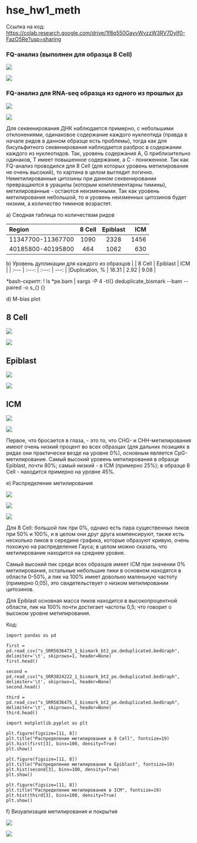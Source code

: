 # hse_hw1_meth

Ссылка на код: https://colab.research.google.com/drive/1f8q550GayvWvzzW3RV7DyIf0-FazO5Re?usp=sharing
### FQ-анализ (выполнен для образца 8 Cell)

![](https://github.com/kolbunovaa/images/blob/main/2022-02-17_00-57-34.png)

![](https://github.com/kolbunovaa/images/blob/main/2022-02-17_00-58-07.png)

### FQ-анализ для RNA-seq образца из одного из прошлых дз

![](https://github.com/kolbunovaa/images/blob/main/2022-02-17_13-33-25.png)

![](https://github.com/kolbunovaa/images/blob/main/2022-02-17_13-33-50.png)

Для секвенирования ДНК наблюдается примерно, с небольшими отклонениями, одинаковое содержание каждого нуклеотида (правда в начале ридов в данном образце есть проблемы), тогда как для бисульфитного секвенирования наблюдается разброс в содержании каждого из нуклеотидов. Так,  уровень содержания A, G приблизительно одинаков, T имеет повышенное содержание, а C - пониженное. Так как FQ-анализ проводился для 8 Cell (для которых уровень метилирования не очень высокий), то картина в целом выглядит логично. Неметилированные цитозины при данном секвенировании превращаются в урацилы (которым комплементарны тимины), метилированные - остаются неизменными. Так как уровень метилирования небольшой, то и уровень неизменных цитозинов будет низким, а количество тиминов возрастет.


a)
Сводная таблица по количествам ридов 

|    Region    |     8 Cell     |    Epiblast   |    ICM     | 
| :---         |     :---:      |     :---:     |    ---:    | 
| 11347700-11367700   | 1090     | 2328    | 1456       |              
| 40185800-40195800   | 464      | 1062    |  630       | 

b)
Уровень дупликации для каждого из образцов
|     | 8 Cell   | Epiblast    |  ICM  |
| :--- | :---: | :---: | ---:   |
|Duplication, % | 18.31  | 2.92  | 9.08  |

*bash-скрипт: ! ls *pe.bam | xargs -P 4 -tI{} deduplicate_bismark  --bam  --paired  -o s_{} {}

d) M-bias plot

## 8 Cell

![](https://github.com/kolbunovaa/images/blob/main/8celBismark%20M-bias%20Read%201.png)

![](https://github.com/kolbunovaa/images/blob/main/8cellBismark%20M-bias%20Read%202%20(1).png)

## Epiblast

![](https://github.com/kolbunovaa/images/blob/main/epi_Bismark%20M-bias%20Read%201.png)

![](https://github.com/kolbunovaa/images/blob/main/epi_Bismark%20M-bias%20Read%202%20(1).png)

## ICM

![](https://github.com/kolbunovaa/images/blob/main/icm_Bismark%20M-bias%20Read%201.png)

![](https://github.com/kolbunovaa/images/blob/main/icm_Bismark%20M-bias%20Read%202.png)

Первое, что бросается в глаза, - это то, что CHG- и  CHH-метилирования имеют очень низкий процент во всех образцах (для дальних позициях в ридах они практически везде на уровне 0%), основным является CpG-метилирование. Самый высокий уровень метилирования в образце Epiblast, почти 80%; самый низкий - в ICM (примерно 25%); в образце 8 Cell - находится примерно на уровне 45%.

e)
Распределение метилирования

![](https://github.com/kolbunovaa/images/blob/main/8cell.png)

![](https://github.com/kolbunovaa/images/blob/main/epi.png)

![](https://github.com/kolbunovaa/images/blob/main/icm.png)

Для 8 Cell: большой пик при 0%, однако есть пара существенных пиков при 50% и 100%, и в целом они друг друга компенсируют, также есть несколько пиков в середине графика, которые образуют кривую, очень похожую на распределение Гауса; в целом можно сказать, что метилирование находится на среднем уровне.

Самый высокий пик среди всех образцов имеет ICM при значении 0% метилирования, остальные небольшие пики в основном находятся в области 0-50%, а пик на 100% имеет довольно маленькую частоту (примерно 0,05), это свидетельствует о низком метилировании цитозинов.

Для Epiblast основная масса пиков находится в высокопроцентной области, пик на 100% почти достигает частоты 0,5; что говорит о высоком уровне метилирования.

Код:
```
import pandas as pd

first = pd.read_csv("s_SRR5836473_1_bismark_bt2_pe.deduplicated.bedGraph", delimiter='\t', skiprows=1, header=None)
first.head()

second = pd.read_csv("s_SRR3824222_1_bismark_bt2_pe.deduplicated.bedGraph", delimiter='\t', skiprows=1, header=None)
second.head()

third = pd.read_csv("s_SRR5836475_1_bismark_bt2_pe.deduplicated.bedGraph", delimiter='\t', skiprows=1, header=None)
third.head()
```
```
import matplotlib.pyplot as plt

plt.figure(figsize=[11, 8])
plt.title("Распределение метилирования в 8 Cell", fontsize=19)
plt.hist(first[3], bins=100, density=True)
plt.show()

plt.figure(figsize=[11, 8])
plt.title("Распределение метилирования в Epiblast", fontsize=19)
plt.hist(second[3], bins=100, density=True)
plt.show()

plt.figure(figsize=[11, 8])
plt.title("Распределение метилирования в ICM", fontsize=19)
plt.hist(third[3], bins=100, density=True)
plt.show()
```

f)
Визуализация метилирования и покрытия

![](https://github.com/kolbunovaa/images/blob/main/image_cov2.png)


![](https://github.com/kolbunovaa/images/blob/main/image_cov%20(1).png)

